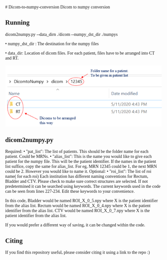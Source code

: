 <span style="font-family: 'HelveticaNeueBlack';">
# Dicom-to-numpy-conversion
Dicom to numpy conversion


## Running

dicom2numpy.py --data_dirn ./dicom --numpy_dst_dir ./numpys

•	numpy_dst_dir : The destination for the numpy files

•	data_dir: Location of dicom files. For each patient, files have to be arranged into CT and RT. 

<img src="directoryformat.png" align="center" />

## dicom2numpy.py

Required: 
•	"pat_list": The list of patients. This should be the folder name for each patient. Could be MRNs.
•	"alias_list": This is the name you would like to give each patient for the numpy file. This will be the patient identifier. If the names in the patient list suffice, copy the same for alias_list. For eg, MRN 12345 could be 1, the next MRN could be 2. However you would like to name it.
Optional:
•	"roi_list": The list of roi name( for each roi)
Each institution has different naming conventions for Rectum, Bladder and CTV. Please check to make sure correct structures are selected. If not predetermined it can be searched using keywords. The current keywords used in the code can be seen from lines 227-234. Edit these keywords to your convenience.

In this code,
Bladder would be named ROI_X_0_5.npy where X is the patient identifier from the alias list.
Rectum would be named ROI_X_0_4.npy where X is the patient identifier from the alias list.
CTV would be named ROI_X_0_7.npy where X is the patient identifier from the alias list.

If you would prefer a different way of saving, it can be changed within the code.

## Citing
If you find this repository useful, please consider citing it using a link to the repo :)
 


